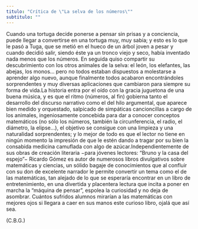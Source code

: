 ```yaml
---
titulo: "Crítica de \"La selva de los números\""
subtitulo: ""
---
```

Cuando una tortuga decide ponerse a pensar sin prisas y a conciencia, puede
llegar a convertirse en una tortuga muy, muy sabia; y esto es lo que le pasó
a Tuga, que se metió en el hueco de un árbol joven a pesar y cuando decidió
salir, siendo éste ya un tronco viejo y seco, había inventado nada menos que
los números. En seguida quiso compartir su descubrimiento con los otros
animales de la selva: el león, los elefantes, las abejas, los monos… pero no
todos estaban dispuestos a molestarse a aprender algo nuevo, aunque
finalmente todos acabaron encontrándoles sorprendentes y muy diversas
aplicaciones que cambiaron para siempre su forma de vida.La historia entra
por el oído con la gracia juguetona de una buena música, y es que el ritmo
(números, al fin) gobierna tanto el desarrollo del discurso narrativo como el
del hilo argumental, que aparece bien medido y orquestado, salpicado de
simpáticas cancioncillas a cargo de los animales, ingeniosamente concebida
para dar a conocer conceptos matemáticos (no sólo los números, también la
circunferencia, el radio, el diámetro, la elipse…), el objetivo se consigue
con una limpieza y una naturalidad sorprendentes; y lo mejor de todo es que
el lector no tiene en ningún momento la impresión de que le estén dando a
tragar por su bien la consabida medicina camuflada con algo de
azúcar.Independientemente de sus obras de creación literaria −para jóvenes
lectores: “Bruno y la casa del espejo”− Ricardo Gómez es autor de numerosos
libros divulgativos sobre matemáticas y ciencias, un sólido bagaje de
conocimientos que al confluir con su don de excelente narrador le permite
convertir un tema como el de las matemáticas, tan alejado de lo que se
esperaría encontrar en un libro de entretenimiento, en una divertida y
placentera lectura que incita a poner en marcha la “máquina de pensar”,
espolea la curiosidad y no deja de asombrar. Cuántos sufridos alumnos
mirarían a las matemáticas con mejores ojos si llegara a caer en sus manos
este curioso libro, ojalá que así sea.

(C.B.G.)

